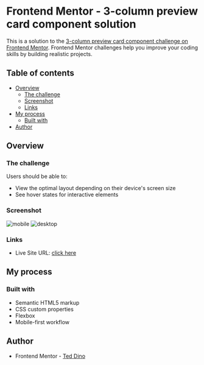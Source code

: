 # Frontend Mentor - 3-column preview card component solution

This is a solution to the [3-column preview card component challenge on Frontend Mentor](https://www.frontendmentor.io/challenges/3column-preview-card-component-pH92eAR2-). Frontend Mentor challenges help you improve your coding skills by building realistic projects. 

## Table of contents

- [Overview](#overview)
  - [The challenge](#the-challenge)
  - [Screenshot](#screenshot)
  - [Links](#links)
- [My process](#my-process)
  - [Built with](#built-with)
- [Author](#author)

## Overview

### The challenge

Users should be able to:

- View the optimal layout depending on their device's screen size
- See hover states for interactive elements

### Screenshot
![mobile](https://user-images.githubusercontent.com/84649871/132993322-5fec7ab8-6b47-4fdb-afe3-0074c369b818.png)
![desktop](https://user-images.githubusercontent.com/84649871/132993329-f1333997-293e-4417-9a77-85616a8a3a2e.png)

### Links

- Live Site URL: [click here](https://ted-dino.github.io/Frontend-Mentor/Three%20Column%20Preview%20Card/)

## My process

### Built with

- Semantic HTML5 markup
- CSS custom properties
- Flexbox
- Mobile-first workflow

## Author

- Frontend Mentor - [Ted Dino](https://www.frontendmentor.io/profile/ted-dino)
